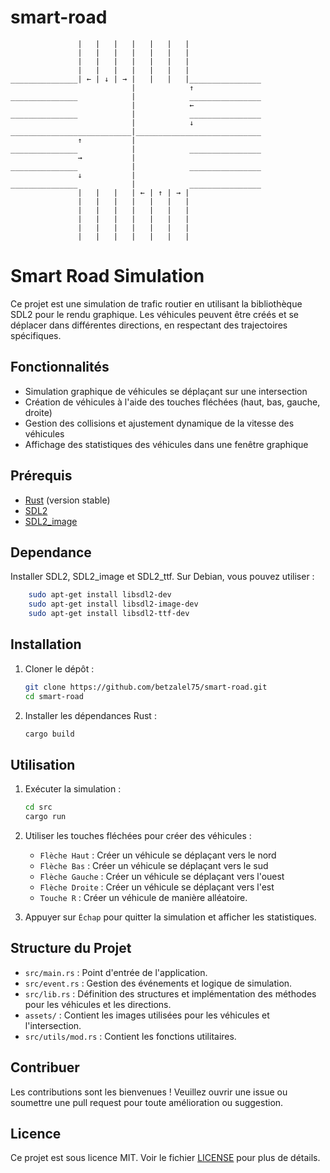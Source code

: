# smart-road
```
               |   |   |   |   |   |   |
               |   |   |   |   |   |   |
               |   |   |   |   |   |   |
               |   |   |   |   |   |   |
_______________| ← | ↓ | → |   |   |   |________________
                           |            ↑  
_______________            |            ________________
                           |            ←   
_______________            |            ________________
                           |            ↓   
___________________________|____________________________
               ↑           |
_______________            |            ________________
               →           |
_______________            |            ________________
               ↓           |
_______________            |            ________________
               |   |   |   | ← | ↑ | → |
               |   |   |   |   |   |   |
               |   |   |   |   |   |   |
               |   |   |   |   |   |   |
               |   |   |   |   |   |   |
               |   |   |   |   |   |   |
```

# Smart Road Simulation

Ce projet est une simulation de trafic routier en utilisant la bibliothèque SDL2 pour le rendu graphique. Les véhicules peuvent être créés et se déplacer dans différentes directions, en respectant des trajectoires spécifiques. 

## Fonctionnalités

- Simulation graphique de véhicules se déplaçant sur une intersection
- Création de véhicules à l'aide des touches fléchées (haut, bas, gauche, droite)
- Gestion des collisions et ajustement dynamique de la vitesse des véhicules
- Affichage des statistiques des véhicules dans une fenêtre graphique

## Prérequis

- [Rust](https://www.rust-lang.org/) (version stable)
- [SDL2](https://www.libsdl.org/download-2.0.php)
- [SDL2_image](https://www.libsdl.org/projects/SDL_image/)

## Dependance
Installer SDL2, SDL2_image et SDL2_ttf. Sur Debian, vous pouvez utiliser :
```bash
    sudo apt-get install libsdl2-dev
    sudo apt-get install libsdl2-image-dev
    sudo apt-get install libsdl2-ttf-dev
```

## Installation

1. Cloner le dépôt :
    ```sh
    git clone https://github.com/betzalel75/smart-road.git
    cd smart-road
    ```

2. Installer les dépendances Rust :
    ```sh
    cargo build
    ```

## Utilisation

1. Exécuter la simulation :
    ```sh
    cd src
    cargo run
    ```

2. Utiliser les touches fléchées pour créer des véhicules :
    - `Flèche Haut` : Créer un véhicule se déplaçant vers le nord
    - `Flèche Bas` : Créer un véhicule se déplaçant vers le sud
    - `Flèche Gauche` : Créer un véhicule se déplaçant vers l'ouest
    - `Flèche Droite` : Créer un véhicule se déplaçant vers l'est
    - `Touche R` : Créer un véhicule de manière alléatoire.

3. Appuyer sur `Échap` pour quitter la simulation et afficher les statistiques.

## Structure du Projet

- `src/main.rs` : Point d'entrée de l'application.
- `src/event.rs` : Gestion des événements et logique de simulation.
- `src/lib.rs` : Définition des structures et implémentation des méthodes pour les véhicules et les directions.
- `assets/` : Contient les images utilisées pour les véhicules et l'intersection.
- `src/utils/mod.rs` : Contient les fonctions utilitaires.

## Contribuer

Les contributions sont les bienvenues ! Veuillez ouvrir une issue ou soumettre une pull request pour toute amélioration ou suggestion.

## Licence

Ce projet est sous licence MIT. Voir le fichier [LICENSE](LICENSE) pour plus de détails.

